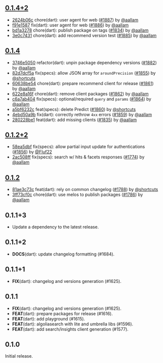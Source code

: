 ## [0.1.4+2](https://github.com/algolia/algoliasearch-client-dart/compare/0.1.4...0.1.4+2)

- [2624b06c](https://github.com/algolia/api-clients-automation/commit/2624b06c) chore(dart): user agent for web ([#1887](https://github.com/algolia/api-clients-automation/pull/1887)) by [@aallam](https://github.com/aallam/)
- [f91e1587](https://github.com/algolia/api-clients-automation/commit/f91e1587) fix(dart): user agent for web ([#1886](https://github.com/algolia/api-clients-automation/pull/1886)) by [@aallam](https://github.com/aallam/)
- [bd1a3278](https://github.com/algolia/api-clients-automation/commit/bd1a3278) chore(dart): publish package on tags ([#1834](https://github.com/algolia/api-clients-automation/pull/1834)) by [@aallam](https://github.com/aallam/)
- [3e0c7431](https://github.com/algolia/api-clients-automation/commit/3e0c7431) chore(dart): add recommend version test ([#1885](https://github.com/algolia/api-clients-automation/pull/1885)) by [@aallam](https://github.com/aallam/)

## [0.1.4](https://github.com/algolia/algoliasearch-client-dart/compare/0.1.2+2...0.1.4)

- [3746e5050](https://github.com/algolia/api-clients-automation/commit/3746e5050) refactor(dart): unpin package dependency versions ([#1882](https://github.com/algolia/api-clients-automation/pull/1882)) by [@aallam](https://github.com/aallam/)
- [82d7dcf5a](https://github.com/algolia/api-clients-automation/commit/82d7dcf5a) fix(specs): allow JSON array for `aroundPrecision` ([#1855](https://github.com/algolia/api-clients-automation/pull/1855)) by [@shortcuts](https://github.com/shortcuts/)
- [60638be54](https://github.com/algolia/api-clients-automation/commit/60638be54) chore(dart): prepare recommend client for release ([#1861](https://github.com/algolia/api-clients-automation/pull/1861)) by [@aallam](https://github.com/aallam/)
- [622e8a16f](https://github.com/algolia/api-clients-automation/commit/622e8a16f) chore(dart): remove client packages ([#1862](https://github.com/algolia/api-clients-automation/pull/1862)) by [@aallam](https://github.com/aallam/)
- [c6a7ab404](https://github.com/algolia/api-clients-automation/commit/c6a7ab404) fix(specs): optional/required `query` and `params` ([#1864](https://github.com/algolia/api-clients-automation/pull/1864)) by [@aallam](https://github.com/aallam/)
- [a5bf6232c](https://github.com/algolia/api-clients-automation/commit/a5bf6232c) feat(specs): delete Predict ([#1860](https://github.com/algolia/api-clients-automation/pull/1860)) by [@shortcuts](https://github.com/shortcuts/)
- [4ebd50a9b](https://github.com/algolia/api-clients-automation/commit/4ebd50a9b) fix(dart): correctly rethrow `4xx` errors ([#1859](https://github.com/algolia/api-clients-automation/pull/1859)) by [@aallam](https://github.com/aallam/)
- [280228be1](https://github.com/algolia/api-clients-automation/commit/280228be1) feat(dart): add missing clients ([#1835](https://github.com/algolia/api-clients-automation/pull/1835)) by [@aallam](https://github.com/aallam/)

## [0.1.2+2](https://github.com/algolia/algoliasearch-client-dart/compare/0.1.2...0.1.2+2)

- [58ea5dbf](https://github.com/algolia/api-clients-automation/commit/58ea5dbf) fix(specs): allow partial input update for authentications ([#1856](https://github.com/algolia/api-clients-automation/pull/1856)) by [@Fluf22](https://github.com/Fluf22/)
- [2ac508ff](https://github.com/algolia/api-clients-automation/commit/2ac508ff) fix(specs): search w/ hits & facets responses ([#1774](https://github.com/algolia/api-clients-automation/pull/1774)) by [@aallam](https://github.com/aallam/)

## [0.1.2](https://github.com/algolia/algoliasearch-client-dart/compare/0.1.1+3...0.1.2)

- [81ae3c73c](https://github.com/algolia/api-clients-automation/commit/81ae3c73c) feat(dart): rely on common changelog ([#1788](https://github.com/algolia/api-clients-automation/pull/1788)) by [@shortcuts](https://github.com/shortcuts/)
- [3ff73cf0c](https://github.com/algolia/api-clients-automation/commit/3ff73cf0c) chore(dart): use melos to publish packages ([#1786](https://github.com/algolia/api-clients-automation/pull/1786)) by [@aallam](https://github.com/aallam/)

## 0.1.1+3

 - Update a dependency to the latest release.

## 0.1.1+2

 - **DOCS**(dart): update changelog formatting (#1684).

## 0.1.1+1

 - **FIX**(dart): changelog and versions generation (#1625).

## 0.1.1

 - **FIX**(dart): changelog and versions generation (#1625).
 - **FEAT**(dart): prepare packages for release (#1616).
 - **FEAT**(dart): add playground (#1615).
 - **FEAT**(dart): algoliasearch with lite and umbrella libs  (#1596).
 - **FEAT**(dart): add search/insights client generation (#1577).

## 0.1.0

Initial release.
